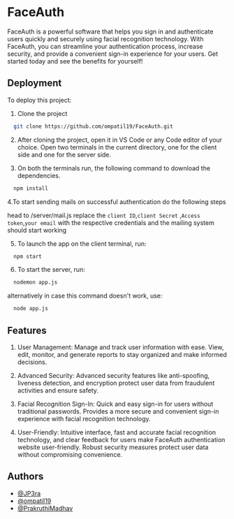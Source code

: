 
# FaceAuth

FaceAuth is a powerful software that helps you sign in and authenticate users quickly and securely using facial recognition technology. With FaceAuth, you can streamline your authentication process, increase security, and provide a convenient sign-in experience for your users. Get started today and see the benefits for yourself!

## Deployment

To deploy this project:

1. Clone the project 

```bash
  git clone https://github.com/ompatil19/FaceAuth.git
```
2. After cloning the project, open it in VS Code or any Code editor of your choice. Open two terminals in the current directory, one for the client side and one for the server side. 

3. On both the terminals run, the following command to download the dependencies. 

```bash
  npm install 
```
4.To start sending mails on successful authentication do the following steps

head to /server/mail.js replace the ```client ID```,```client Secret``` ,```Access token```,```your email``` with the respective credentials and the mailing system should start working

5. To launch the app on the client terminal, run:

```bash
  npm start
```

6. To start the server, run:

```bash
  nodemon app.js
```
alternatively in case this command doesn't work, use:

```bash
  node app.js
```
## Features
1. User Management: Manage and track user information with ease. View, edit, monitor, and generate reports to stay organized and make informed decisions.

2. Advanced Security: Advanced security features like anti-spoofing, liveness detection, and encryption protect user data from fraudulent activities and ensure safety.
3. Facial Recognition Sign-In: Quick and easy sign-in for users without traditional passwords. Provides a more secure and convenient sign-in experience with facial recognition technology.
4. User-Friendly: Intuitive interface, fast and accurate facial recognition technology, and clear feedback for users make FaceAuth authentication website user-friendly. Robust security measures protect user data without compromising convenience.
## Authors

- [@JP3ra](https://github.com/JP3ra)
- [@ompatil19](https://github.com/ompatil19)
- [@PrakruthiMadhav](https://github.com/PrakruthiMadhav)

